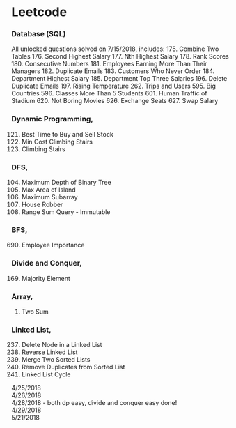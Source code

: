 # Leetcode

### Database (SQL)
All unlocked questions solved on 7/15/2018, includes:
175. Combine Two Tables
176. Second Highest Salary
177. Nth Highest Salary
178. Rank Scores
180. Consecutive Numbers
181. Employees Earning More Than Their Managers
182. Duplicate Emails
183. Customers Who Never Order
184. Department Highest Salary
185. Department Top Three Salaries
196. Delete Duplicate Emails
197. Rising Temperature
262. Trips and Users
595. Big Countries
596. Classes More Than 5 Students
601. Human Traffic of Stadium
620. Not Boring Movies
626. Exchange Seats
627. Swap Salary

### Dynamic Programming,
121. Best Time to Buy and Sell Stock
746. Min Cost Climbing Stairs
70.  Climbing Stairs

### DFS,
104. Maximum Depth of Binary Tree
695. Max Area of Island
53.  Maximum Subarray
198. House Robber
303. Range Sum Query - Immutable

### BFS,
690. Employee Importance

### Divide and Conquer,
169. Majority Element

### Array,
1.   Two Sum

### Linked List,
237. Delete Node in a Linked List
206. Reverse Linked List
21. Merge Two Sorted Lists
83. Remove Duplicates from Sorted List
141. Linked List Cycle

4/25/2018 <br />
4/26/2018 <br />
4/28/2018 - both dp easy, divide and conquer easy done! <br />
4/29/2018 <br />
5/21/2018 <br />

